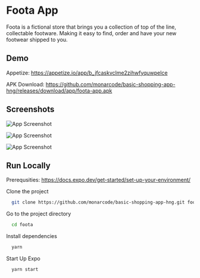 
# Foota App

Foota is a fictional store that brings you a collection of top of the line, collectable footware. Making it easy to find, order and have your new footwear shipped to you.


## Demo

Appetize: https://appetize.io/app/b_jfcaskvclme2zihwfyquwpelce

APK Download: https://github.com/monarcode/basic-shopping-app-hng/releases/download/app/foota-app.apk


## Screenshots

![App Screenshot](https://res.cloudinary.com/dv2cnuyyq/image/upload/v1720050744/okk87p3kwwalf1ruz2ll.png)

![App Screenshot](https://res.cloudinary.com/dv2cnuyyq/image/upload/v1720050744/yz3liqtqr4h7hgd65i5h.png)

![App Screenshot](https://res.cloudinary.com/dv2cnuyyq/image/upload/v1720051150/v5fxx9izyqssyeporduk.png)


## Run Locally

Prerequsities: https://docs.expo.dev/get-started/set-up-your-environment/

Clone the project

```bash
  git clone https://github.com/monarcode/basic-shopping-app-hng.git foota
```

Go to the project directory

```bash
  cd foota
```

Install dependencies

```bash
  yarn
```

Start Up Expo

```bash
  yarn start
```

